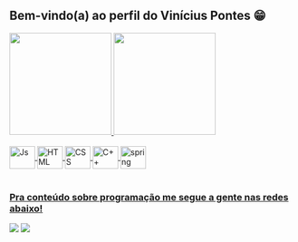 ## Bem-vindo(a) ao perfil do Vinícius Pontes 😁

 <div>
   <a href="https://github.com/viniciuspontesPB">
   <img height="180em" src="https://github-readme-stats.vercel.app/api?username=viniciuspontesPB&show_icons=true&theme=tokyonight&include_all_commits=true&count_private=true"/>
   <img height="180em" src="https://github-readme-stats.vercel.app/api/top-langs/?username=viniciuspontesPB&layout=compact&langs_count=6&theme=tokyonight"/>

</div>
<div style="display: inline_block"><br>
  <img align="center" alt="Js" height="40" width="45" src="https://img.shields.io/badge/JavaScript-F7DF1E?style=for-the-badge&logo=javascript&logoColor=black">
  <img align="center" alt="HTML" height="40" width="45" src="https://img.shields.io/badge/HTML5-E34F26?style=for-the-badge&logo=html5&logoColor=white">
  <img align="center" alt="CSS" height="40" width="45" src="https://img.shields.io/badge/CSS3-1572B6?style=for-the-badge&logo=css3&logoColor=white">
 <img align="center" alt="C++" height="40" width="45" src="https://img.shields.io/badge/C%2B%2B-00599C?style=for-the-badge&logo=c%2B%2B&logoColor=white">
<img align="center" alt="spring" height="40" width="45" src="https://img.shields.io/badge/Spring-6DB33F?style=for-the-badge&logo=spring&logoColor=white">
</div>

 
 <br>
 
  ### Pra conteúdo sobre programação me segue a gente nas redes abaixo!
 
<div> 
  
  <a href="https://www.instagram.com/vinicius_pontes/" target="_blank"><img src="https://img.shields.io/badge/-Instagram-%23E4405F?style=for-the-badge&logo=instagram&logoColor=white" target="_blank"></a>
  <a href="https://www.linkedin.com/in/vinícius-pontes-7956181b2//" target="_blank"><img src="https://img.shields.io/badge/-LinkedIn-%230077B5?style=for-the-badge&logo=linkedin&logoColor=white" target="_blank"></a> 
 
 

</div>
